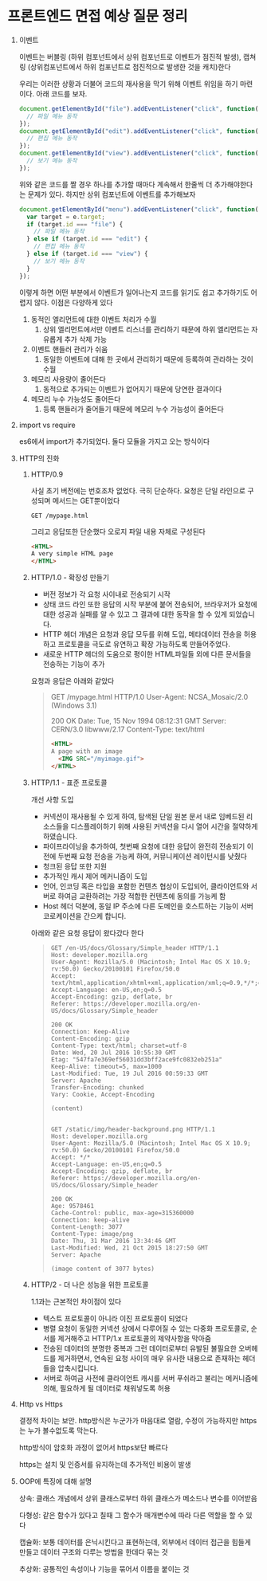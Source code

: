 # 프론트엔드 면접 예상 질문 정리

1. 이벤트

   이벤트는 버블링 (하위 컴포넌트에서 상위 컴포넌트로 이벤트가 점진적 발생), 캡쳐링 (상위컴포넌트에서 하위 컴포넌트로 점진적으로 발생한 것을 캐치)한다

   우리는 이러한 상황과 더불어 코드의 재사용을 막기 위해 이벤트 위임을 하기 마련이다. 아래 코드를 보자.

   ```javascript
   document.getElementById("file").addEventListener("click", function(e) {
     // 파일 메뉴 동작
   });
   document.getElementById("edit").addEventListener("click", function(e) {
     // 편집 메뉴 동작
   });
   document.getElementById("view").addEventListener("click", function(e) {
     // 보기 메뉴 동작
   });
   ```

   위와 같은 코드를 짤 경우 하나를 추가할 때마다 계속해서 한줄씩 더 추가해야한다는 문제가 있다. 하지만 상위 컴포넌트에 이벤트를 추가해보자

   ```javascript
   document.getElementById("menu").addEventListener("click", function(e) {
     var target = e.target;
     if (target.id === "file") {
       // 파일 메뉴 동작
     } else if (target.id === "edit") {
       // 편집 메뉴 동작
     } else if (target.id === "view") {
       // 보기 메뉴 동작
     }
   });
   ```

   이렇게 하면 어떤 부분에서 이벤트가 일어나는지 코드를 읽기도 쉽고 추가하기도 어렵지 않다. 이점은 다양하게 있다

   1. 동적인 엘리먼트에 대한 이벤트 처리가 수월
      1. 상위 엘리먼트에서만 이벤트 리스너를 관리하기 때문에 하위 엘리먼트는 자유롭게 추가 삭제 가능
   2. 이벤트 핸들러 관리가 쉬움
      1. 동일한 이벤트에 대해 한 곳에서 관리하기 때문에 등록하여 관라하는 것이 수월
   3. 메모리 사용량이 줄어든다
      1. 동적으로 추가되는 이벤트가 없어지기 때문에 당연한 결과이다
   4. 메모리 누수 가능성도 줄어든다
      1. 등록 핸들러가 줄어들기 때문에 메모리 누수 가능성이 줄어든다

2. import vs require

   es6에서 import가 추가되었다. 둘다 모듈을 가지고 오는 방식이다

3. HTTP의 진화

   1. HTTP/0.9

      사실 초기 버전에는 번호조차 없었다. 극히 단순하다. 요청은 단일 라인으로 구성되며 메서드는 GET뿐이었다

      `GET /mypage.html`

      그리고 응답또한 단순했다 오로지 파일 내용 자체로 구성된다

      ```html
      <HTML>
      A very simple HTML page
      </HTML>
      ```

   2. HTTP/1.0 - 확장성 만들기

      - 버전 정보가 각 요청 사이내로 전송되기 시작
      - 상태 코드 라인 또한 응답의 시작 부분에 붙어 전송되어, 브라우저가 요청에 대한 성공과 실패를 알 수 있고 그 결과에 대한 동작을 할 수 있게 되었습니다.
      - HTTP 헤더 개념은 요청과 응답 모두를 위해 도입, 메타데이터 전송을 허용하고 프로토콜을 극도로 유연하고 확장 가능하도록 만들어주었다.
      - 새로운 HTTP 헤더의 도움으로 평이한 HTML파일들 외에 다른 문서들을 전송하는 기능이 추가

      요청과 응답은 아래와 같았다

      > GET /mypage.html HTTP/1.0
      > User-Agent: NCSA_Mosaic/2.0 (Windows 3.1)
      >
      > 200 OK
      > Date: Tue, 15 Nov 1994 08:12:31 GMT
      > Server: CERN/3.0 libwww/2.17
      > Content-Type: text/html
      >
      > ```html
      > <HTML>
      > A page with an image
      >   <IMG SRC="/myimage.gif">
      > </HTML>
      > ```

   3. HTTP/1.1 - 표준 프로토콜

      개선 사항 도입

      - 커넥션이 재사용될 수 있게 하여, 탐색된 단일 원본 문서 내로 임베드된 리소스들을 디스플레이하기 위해 사용된 커넥션을 다시 열어 시간을 절약하게 하였습니다.
      - 파이프라이닝을 추가하여, 첫번째 요청에 대한 응답이 완전히 전송되기 이전에 두번째 요청 전송을 가능케 하여, 커뮤니케이션 레이턴시를 낮췄다
      - 청크된 응답 또한 지원
      - 추가적인 캐시 제어 메커니즘이 도입
      - 언어, 인코딩 혹은 타입을 포함한 컨텐츠 협상이 도입되어, 클라이언트와 서버로 하여금 교환하려는 가장 적합한 컨텐츠에 동의를 가능케 함
      - Host 헤더 덕분에, 동일 IP 주소에 다른 도메인을 호스트하는 기능이 서버 코로케이션을 간으케 합니다.

      아래와 같은 요청 응답이 왔다갔다 한다

      > ```
      > GET /en-US/docs/Glossary/Simple_header HTTP/1.1
      > Host: developer.mozilla.org
      > User-Agent: Mozilla/5.0 (Macintosh; Intel Mac OS X 10.9; rv:50.0) Gecko/20100101 Firefox/50.0
      > Accept: text/html,application/xhtml+xml,application/xml;q=0.9,*/*;q=0.8
      > Accept-Language: en-US,en;q=0.5
      > Accept-Encoding: gzip, deflate, br
      > Referer: https://developer.mozilla.org/en-US/docs/Glossary/Simple_header
      > 
      > 200 OK
      > Connection: Keep-Alive
      > Content-Encoding: gzip
      > Content-Type: text/html; charset=utf-8
      > Date: Wed, 20 Jul 2016 10:55:30 GMT
      > Etag: "547fa7e369ef56031dd3bff2ace9fc0832eb251a"
      > Keep-Alive: timeout=5, max=1000
      > Last-Modified: Tue, 19 Jul 2016 00:59:33 GMT
      > Server: Apache
      > Transfer-Encoding: chunked
      > Vary: Cookie, Accept-Encoding
      > 
      > (content)
      > 
      > 
      > GET /static/img/header-background.png HTTP/1.1
      > Host: developer.mozilla.org
      > User-Agent: Mozilla/5.0 (Macintosh; Intel Mac OS X 10.9; rv:50.0) Gecko/20100101 Firefox/50.0
      > Accept: */*
      > Accept-Language: en-US,en;q=0.5
      > Accept-Encoding: gzip, deflate, br
      > Referer: https://developer.mozilla.org/en-US/docs/Glossary/Simple_header
      > 
      > 200 OK
      > Age: 9578461
      > Cache-Control: public, max-age=315360000
      > Connection: keep-alive
      > Content-Length: 3077
      > Content-Type: image/png
      > Date: Thu, 31 Mar 2016 13:34:46 GMT
      > Last-Modified: Wed, 21 Oct 2015 18:27:50 GMT
      > Server: Apache
      > 
      > (image content of 3077 bytes)
      > ```

   4. HTTP/2 - 더 나은 성능을 위한 프로토콜

      1.1과는 근본적인 차이점이 있다

      - 텍스트 프로토콜이 아니라 이진 프로토콜이 되었다
      - 병렬 요청이 동일한 커넥션 상에서 다루어질 수 있는 다중화 프로토콜로, 순서를 제거해주고 HTTP/1.x 프로토콜의 제약사항을 막아줌
      - 전송된 데이터의 분명한 중복과 그런 데이터로부터 유발된 불필요한 오버헤드를 제거하면서, 연속된 요청 사이의 매우 유사한 내용으로 존재하는 헤더들을 압축시킵니다.
      - 서버로 하여금 사전에 클라이언트 캐시를 서버 푸쉬라고 불리는 메커니즘에 의해, 필요하게 될 데이터로 채워넣도록 허용

4. Http vs Https

   결정적 차이는 보안. http방식은 누군가가 마음대로 열람, 수정이 가능하지만 https는 누가 볼수없도록 막는다.

   http방식이 암호화 과정이 없어서 https보단 빠르다

   https는 설치 및 인증서를 유지하는데 추가적인 비용이 발생

5. OOP에 특징에 대해 설명

   상속: 클래스 개념에서 상위 클래스로부터 하위 클래스가 메소드나 변수를 이어받음

   다형성: 같은 함수가 있다고 칠때 그 함수가 매개변수에 따라 다른 역할을 할 수 있다

   캡슐화: 보통 데이터를 은닉시킨다고 표현하는데, 외부에서 데이터 접근을 힘들게 만들고 데이터 구조와 다루는 방법을 한데다 묶는 것

   추상화: 공통적인 속성이나 기능을 묶어서 이름을 붙이는 것



